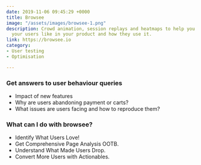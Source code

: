 ```yaml
---
date: 2019-11-06 09:45:29 +0000
title: Browsee
image: "/assets/images/browsee-1.png"
description: Crowd animation, session replays and heatmaps to help you visualise what
  your users like in your product and how they use it.
link: https://browsee.io
category:
- User testing
- Optimisation

---
```

### Get answers to user behaviour queries

* Impact of new features
* Why are users abandoning payment or carts?
* What issues are users facing and how to reproduce them?

### What can I do with browsee?

* Identify What Users Love!
* Get Comprehensive Page Analysis OOTB.
* Understand What Made Users Drop.
* Convert More Users with Actionables.